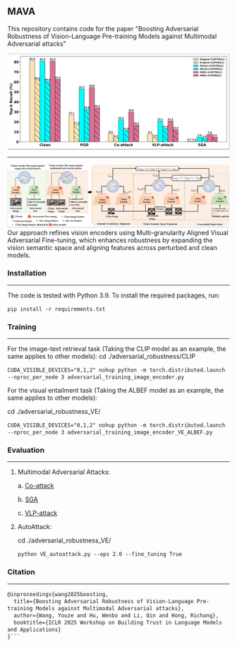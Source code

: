 ## MAVA

This repository contains code for the paper "Boosting Adversarial Robustness of Vision-Language Pre-training Models against Multimodal Adversarial attacks"

![](./assets/intro.png)
***
![Alt text](./assets/method.png)
Our approach refines vision encoders using Multi-granularity Aligned Visual Adversarial Fine-tuning, which enhances robustness by expanding the vision semantic space and aligning features across perturbed and clean models.

### Installation
***
The code is tested with Python 3.9. To install the required packages, run:
```
pip install -r requirements.txt
```
### Training
***
For the image-text retrieval task (Taking the CLIP model as an example, the same applies to other models):
cd ./adversarial_robustness/CLIP
```
CUDA_VISIBLE_DEVICES="0,1,2" nohup python -m torch.distributed.launch --nproc_per_node 3 adversarial_training_image_encoder.py
```
For the visual entailment task (Taking the ALBEF model as an example, the same applies to other models):

cd ./adversarial_robustness_VE/
```
CUDA_VISIBLE_DEVICES="0,1,2" nohup python -m torch.distributed.launch --nproc_per_node 3 adversarial_training_image_encoder_VE_ALBEF.py
```

### Evaluation
***
1. Multimodal Adversarial Attacks:

    a. [Co-attack](https://github.com/adversarial-for-goodness/Co-Attack/blob/main/)

    b. [SGA](https://github.com/Zoky-2020/SGA)

    c. [VLP-attack](https://github.com/wangyouze/VLP-attack)

2. AutoAttack:

    cd ./adversarial_robustness_VE/
    ```
    python VE_autoattack.py --eps 2.0 --fine_tuning True
    ```


### Citation
***
```
@inproceedings{wang2025boosting,
  title={Boosting Adversarial Robustness of Vision-Language Pre-training Models against Multimodal Adversarial attacks},
  author={Wang, Youze and Hu, Wenbo and Li, Qin and Hong, Richang},
  booktitle={ICLR 2025 Workshop on Building Trust in Language Models and Applications}
}```